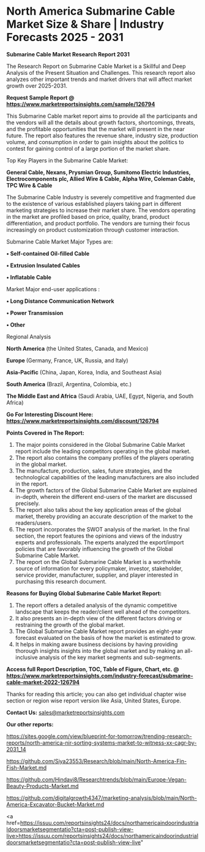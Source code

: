 # North America Submarine Cable Market Size & Share | Industry Forecasts 2025 - 2031

<strong>Submarine Cable Market Research Report 2031</strong>

The Research Report on Submarine Cable Market is a Skillful and Deep Analysis of the Present Situation and Challenges. This research report also analyzes other important trends and market drivers that will affect market growth over 2025-2031.

<strong>Request Sample Report @ <a href=https://www.marketreportsinsights.com/sample/126794>https://www.marketreportsinsights.com/sample/126794</a></strong>

This Submarine Cable market report aims to provide all the participants and the vendors will all the details about growth factors, shortcomings, threats, and the profitable opportunities that the market will present in the near future. The report also features the revenue share, industry size, production volume, and consumption in order to gain insights about the politics to contest for gaining control of a large portion of the market share.

Top Key Players in the Submarine Cable Market:

<strong>General Cable, Nexans, Prysmian Group, Sumitomo Electric Industries, Electrocomponents plc, Allied Wire & Cable, Alpha Wire, Coleman Cable, TPC Wire & Cable</strong>

The Submarine Cable Industry is severely competitive and fragmented due to the existence of various established players taking part in different marketing strategies to increase their market share. The vendors operating in the market are profiled based on price, quality, brand, product differentiation, and product portfolio. The vendors are turning their focus increasingly on product customization through customer interaction.

Submarine Cable Market Major Types are:

<strong>• Self-contained Oil-filled Cable

• Extrusion Insulated Cables

• Inflatable Cable</strong>

Market Major end-user applications :

<strong>• Long Distance Communication Network

• Power Transmission

• Other</strong>

Regional Analysis

</u><strong><b>North America</b></strong> (the United States, Canada, and Mexico)

<strong><b>Europe </b></strong>(Germany, France, UK, Russia, and Italy)

<strong><b>Asia-Pacific</b></strong> (China, Japan, Korea, India, and Southeast Asia)

<strong><b>South America</b></strong> (Brazil, Argentina, Colombia, etc.)

<strong><b>The Middle East and Africa</b></strong> (Saudi Arabia, UAE, Egypt, Nigeria, and South Africa)

<strong>Go For Interesting Discount Here: <a href=https://www.marketreportsinsights.com/discount/126794>https://www.marketreportsinsights.com/discount/126794</a></strong>

<strong>Points Covered in The Report:</strong>
<ol>
  <li>The major points considered in the Global Submarine Cable Market report include the leading competitors operating in the global market.</li>
  <li>The report also contains the company profiles of the players operating in the global market.</li>
  <li>The manufacture, production, sales, future strategies, and the technological capabilities of the leading manufacturers are also included in the report.</li>
  <li>The growth factors of the Global Submarine Cable Market are explained in-depth, wherein the different end-users of the market are discussed precisely.</li>
  <li>The report also talks about the key application areas of the global market, thereby providing an accurate description of the market to the readers/users.</li>
  <li>The report incorporates the SWOT analysis of the market. In the final section, the report features the opinions and views of the industry experts and professionals. The experts analyzed the export/import policies that are favorably influencing the growth of the Global Submarine Cable Market.</li>
  <li>The report on the Global Submarine Cable Market is a worthwhile source of information for every policymaker, investor, stakeholder, service provider, manufacturer, supplier, and player interested in purchasing this research document.</li>
</ol>
<strong>Reasons for Buying Global Submarine Cable Market Report:</strong>

<ol>
  <li>The report offers a detailed analysis of the dynamic competitive landscape that keeps the reader/client well ahead of the competitors.</li>
  <li>It also presents an in-depth view of the different factors driving or restraining the growth of the global market.</li>
  <li>The Global Submarine Cable Market report provides an eight-year forecast evaluated on the basis of how the market is estimated to grow.</li>
  <li>It helps in making aware business decisions by having providing thorough insights insights into the global market and by making an all-inclusive analysis of the key market segments and sub-segments.</li>
</ol>
<strong>Access full Report Description, TOC, Table of Figure, Chart, etc. @ <a href=https://www.marketreportsinsights.com/industry-forecast/submarine-cable-market-2022-126794>https://www.marketreportsinsights.com/industry-forecast/submarine-cable-market-2022-126794</a></strong>


Thanks for reading this article; you can also get individual chapter wise section or region wise report version like Asia, United States, Europe.

<strong>Contact Us:</strong>
sales@marketreportsinsights.com

<strong>Our other reports:</strong>

<a href=https://sites.google.com/view/blueprint-for-tomorrow/trending-research-reports/north-america-nir-sorting-systems-market-to-witness-xx-cagr-by-2031_14>https://sites.google.com/view/blueprint-for-tomorrow/trending-research-reports/north-america-nir-sorting-systems-market-to-witness-xx-cagr-by-2031_14</a>

<a href=https://github.com/Siya23553/Research/blob/main/North-America-Fin-Fish-Market.md>https://github.com/Siya23553/Research/blob/main/North-America-Fin-Fish-Market.md</a>

<a href=https://github.com/Hindavi8/Researchtrends/blob/main/Europe-Vegan-Beauty-Products-Market.md>https://github.com/Hindavi8/Researchtrends/blob/main/Europe-Vegan-Beauty-Products-Market.md</a>

<a href=https://github.com/digitalgrowth4347/marketing-analysis/blob/main/North-America-Excavator-Bucket-Market.md>https://github.com/digitalgrowth4347/marketing-analysis/blob/main/North-America-Excavator-Bucket-Market.md</a>

<a href=https://issuu.com/reportsinsights24/docs/northamericaindoorindustrialdoorsmarketsegmentatio?cta=post-publish-view-live>https://issuu.com/reportsinsights24/docs/northamericaindoorindustrialdoorsmarketsegmentatio?cta=post-publish-view-live</a>"
